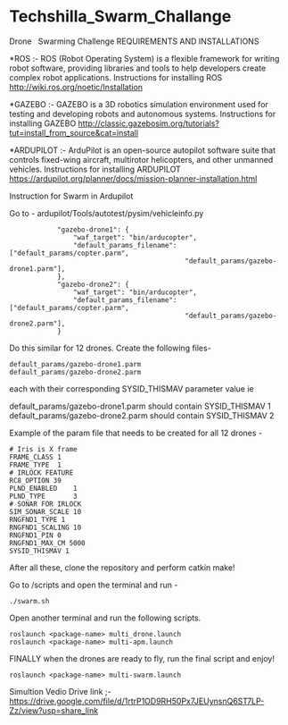 # Techshilla_Swarm_Challange
Drone   Swarming Challenge
REQUIREMENTS AND INSTALLATIONS

 *ROS 
:- 
ROS (Robot Operating System) is a flexible framework for writing robot software, providing libraries and tools to help developers create complex robot applications.
Instructions for installing ROS http://wiki.ros.org/noetic/Installation

*GAZEBO 
:- 
GAZEBO is a 3D robotics simulation environment used for testing and developing robots and autonomous systems.
Instructions for installing GAZEBO http://classic.gazebosim.org/tutorials?tut=install_from_source&cat=install

*ARDUPILOT 
:-
ArduPilot is an open-source autopilot software suite that controls fixed-wing aircraft, multirotor helicopters, and other unmanned vehicles.
Instructions for installing ARDUPILOT https://ardupilot.org/planner/docs/mission-planner-installation.html

Instruction for Swarm in Ardupilot

Go to - ardupilot/Tools/autotest/pysim/vehicleinfo.py
```
            "gazebo-drone1": {
                "waf_target": "bin/arducopter",
                "default_params_filename": ["default_params/copter.parm",
                                            "default_params/gazebo-drone1.parm"],
            },
            "gazebo-drone2": {
                "waf_target": "bin/arducopter",
                "default_params_filename": ["default_params/copter.parm",
                                            "default_params/gazebo-drone2.parm"],
            }
```

Do this similar for 12 drones.
Create the following files- 

```
default_params/gazebo-drone1.parm
default_params/gazebo-drone2.parm
```

each with their corresponding SYSID_THISMAV parameter value ie

default_params/gazebo-drone1.parm should contain SYSID_THISMAV 1
default_params/gazebo-drone2.parm should contain SYSID_THISMAV 2

Example of the param file that needs to be created for all 12 drones -

```
# Iris is X frame
FRAME_CLASS 1
FRAME_TYPE  1
# IRLOCK FEATURE
RC8_OPTION 39
PLND_ENABLED    1
PLND_TYPE       3
# SONAR FOR IRLOCK
SIM_SONAR_SCALE 10
RNGFND1_TYPE 1
RNGFND1_SCALING 10
RNGFND1_PIN 0
RNGFND1_MAX_CM 5000
SYSID_THISMAV 1
```
After all these, clone the repository and perform catkin make!

Go to <package-name>/scripts and open the terminal and run -
```
./swarm.sh
```
Open another terminal and run the following scripts.

```
roslaunch <package-name> multi_drone.launch
roslaunch <package-name> multi-apm.launch
```

FINALLY when the drones are ready to fly, run the final script and enjoy!

```
roslaunch <package-name> multi-swarm.launch
```

Simultion Vedio Drive link ;- https://drive.google.com/file/d/1rtrP1OD9RH50Px7JEUynsnQ6ST7LP-Zz/view?usp=share_link
